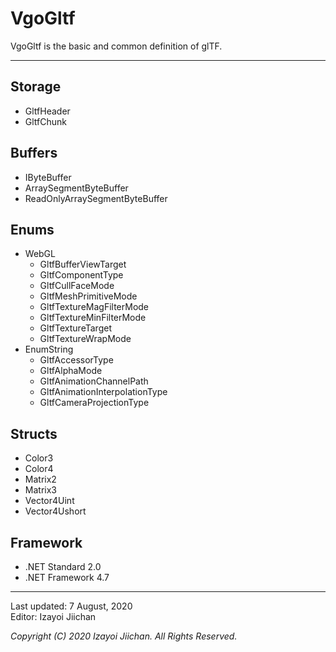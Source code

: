 # VgoGltf

VgoGltf is the basic and common definition of glTF.

___
## Storage

- GltfHeader
- GltfChunk

## Buffers

- IByteBuffer
- ArraySegmentByteBuffer
- ReadOnlyArraySegmentByteBuffer

## Enums

- WebGL
  - GltfBufferViewTarget
  - GltfComponentType
  - GltfCullFaceMode
  - GltfMeshPrimitiveMode
  - GltfTextureMagFilterMode
  - GltfTextureMinFilterMode
  - GltfTextureTarget
  - GltfTextureWrapMode
- EnumString
  - GltfAccessorType
  - GltfAlphaMode
  - GltfAnimationChannelPath
  - GltfAnimationInterpolationType
  - GltfCameraProjectionType

## Structs

- Color3
- Color4
- Matrix2
- Matrix3
- Vector4Uint
- Vector4Ushort

## Framework

- .NET Standard 2.0
- .NET Framework 4.7

___
Last updated: 7 August, 2020  
Editor: Izayoi Jiichan

*Copyright (C) 2020 Izayoi Jiichan. All Rights Reserved.*
